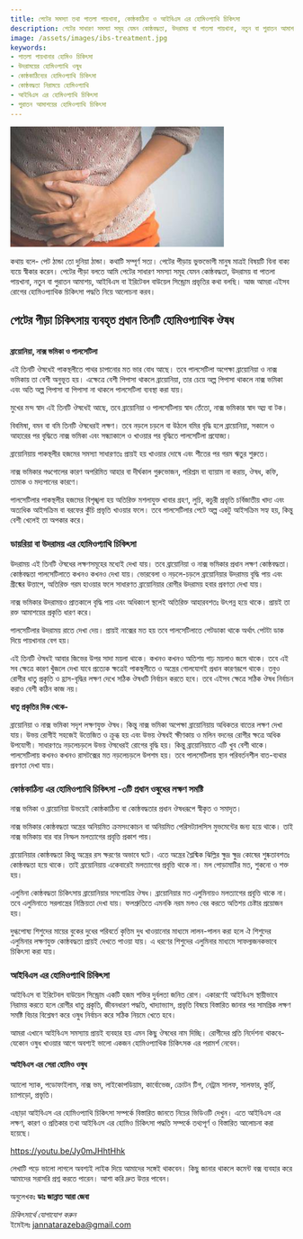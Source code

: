 ```yaml
---
title: পেটের সমস্যা তথা পাতলা পায়খানা, কোষ্ঠকাঠিন্য ও আইবিএস এর হোমিওপ্যাথি চিকিৎসা
description: পেটের সাধারণ সমস্যা সমূহ যেমন কোষ্ঠবদ্ধতা, উদরাময় বা পাতলা পায়খানা, নতুন বা পুরাতন আমাশয়, আইবিএস বা ইরিটেবল বাউয়েল সিন্ড্রোম প্রভৃতির কথা বলছি। আজ আমরা এইসব রোগের হোমিওপ্যাথিক চিকিৎসা পদ্ধতি নিয়ে আলোচনা করব।
image: /assets/images/ibs-treatment.jpg
keywords:
- পাতলা পায়খানার হোমিও চিকিৎসা
- উদরাময়ের হোমিওপ্যাথি ওষুধ
- কোষ্ঠকাঠিন্যের হোমিওপ্যাথি চিকিৎসা
- কোষ্ঠবদ্ধতা নিরাময়ে হোমিওপ্যাথি
- আইবিএস এর হোমিওপ্যাথি চিকিৎসা
- পুরাতন আমাশয়ের হোমিওপ্যাথি চিকিৎসা
---
```

![পাতলা পায়খানা, কোষ্ঠকাঠিন্য ও আইবিএস এর হোমিওপ্যাথি চিকিৎসা](/assets/images/ibs-treatment.jpg)

কথায় বলে- পেট ঠান্ডা তো দুনিয়া ঠান্ডা। কথাটি সম্পূর্ণ সত্য। পেটের পীড়ায় ভুক্তভোগী মানুষ মাত্রই বিষয়টি বিনা বাক্য ব্যয়ে স্বীকার করেন। পেটের পীড়া বলতে আমি পেটের সাধারণ সমস্যা সমূহ যেমন কোষ্ঠবদ্ধতা, উদরাময় বা পাতলা পায়খানা, নতুন বা পুরাতন আমাশয়, আইবিএস বা ইরিটেবল বাউয়েল সিন্ড্রোম প্রভৃতির কথা বলছি। আজ আমরা এইসব রোগের হোমিওপ্যাথিক চিকিৎসা পদ্ধতি নিয়ে আলোচনা করব।

<h2>পেটের পীড়া চিকিৎসায় ব্যবহৃত প্রধান তিনটি হোমিওপ্যাথিক ঔষধ</h2>
<br>
<strong>ব্রায়োনিয়া, নাক্স ভমিকা ও পালসেটিলা</strong>

এই তিনটি ঔষধেই পাকস্থলীতে পাথর চাপানোর মত ভার বোধ আছে। তবে পালসেটিলা অপেক্ষা ব্রায়োনিয়া ও নাক্স ভমিকায় তা বেশী অনুভূত হয়। এক্ষেত্রে বেশী পিপাসা থাকলে ব্রায়োনিয়া, তার চেয়ে অল্প পিপাসা থাকলে নাক্স ভমিকা এবং অতি অল্প পিপাসা বা পিপাসা না থাকলে পালসেটিলা ব্যবস্থা করা যায়।

মুখের মন্দ স্বাদ এই তিনটি ঔষধেই আছে, তবে ব্রায়োনিয়া ও পালসেটিলায় স্বাদ তেঁতো, নাক্স ভমিকার স্বাদ অম্ল বা টক।

বিবমিষা, বমন বা বমি তিনটি ঔষধেরই লক্ষণ। তবে নড়লে চড়লে বা উঠলে বমির বৃদ্ধি হলে ব্রায়োনিয়া, সকালে ও আহারের পর বৃদ্ধিতে নাক্স ভমিকা এবং সন্ধ্যাকালে ও খাওয়ার পর বৃদ্ধিতে পালসেটিলা প্রযোজ্য।

ব্রায়োনিয়ায় পাকস্থলীর হজমের সমস্যা সাধারণতঃ প্রায়ই হয় খাওয়ার দোষে এবং শীতের পর গরম ঋতুর শুরুতে।

নাক্স ভমিকার গণ্ডগোলের কারণ অপরিমিত আহার বা দীর্ঘকাল গুরুভোজন, পরিশ্রম বা ব্যায়াম না করায়, ঔষধ, কফি, তামাক ও মদ্যপানের কারণে।

পালসেটিলার পাকস্থলীর হজমের বিশৃঙ্খলা হয় অতিরিক্ত মশলাযুক্ত খাবার গ্রহণ, লুচি, কচুরী প্রভৃতি চর্বিজাতীয় খাদ্য এবং অত্যধিক আইসক্রিম বা বরফের কুঁচি প্রভৃতি খাওয়ার ফলে। তবে পালসেটিলার পেটে অল্প একটু আইসক্রিম সহ্য হয়, কিন্তু বেশী খেলেই তা অপকার করে।

<h3>ডায়রিয়া বা উদরাময় এর হোমিওপ্যাথি চিকিৎসা</h3>

উদরাময় এই তিনটি ঔষধের লক্ষণসমূহের মধ্যেই দেখা যায়। তবে ব্রায়োনিয়া ও নাক্স ভমিকার প্রধান লক্ষণ কোষ্ঠবদ্ধতা। কোষ্ঠবদ্ধতা পালসেটিলাতে কখনও কখনও দেখা যায়। ভোরবেলা ও নড়লে-চড়লে ব্রায়োনিয়ার উদরাময় বৃদ্ধি পায় এবং গ্রীষ্মের উত্তাপে, অতিরিক্ত গরম হাওয়ার ফলে সাধারণত ব্রায়োনিয়ার রোগীর উদরাময় হবার প্রবণতা দেখা যায়।

নাক্স ভমিকার উদরাময়ও প্রাতকালে বৃদ্ধি পায় এবং অধিকাংশ স্থলেই অতিরিক্ত আহারবশতঃ উৎপন্ন হয়ে থাকে। প্রায়ই তা রক্ত আমাশয়ের প্রকৃতি ধারণ করে।

পালসেটিলার উদরাময় রাতে দেখা দেয়। প্রায়ই নাক্সের মত হয় তবে পালসেটিলাতে পেটডাকা থাকে অর্থাৎ পেটটা ডাক দিয়ে পায়খানার বেগ হয়।

এই তিনটি ঔষধই আবার জিভের উপর সাদা ময়লা থাকে। কখনও কখনও অতিশয় গাঢ় ময়লাও জমে থাকে। তবে এই সব ক্ষেত্রে কারণ খুঁজলে দেখা যাবে প্রত্যেক ক্ষত্রেই পাকস্থলীতে ও অন্ত্রের গোলযোগই প্রধান কারণরূপে থাকে। তবুও রোগীর ধাতু প্রকৃতি ও হ্রাস-বৃদ্ধির লক্ষণ দেখে সঠিক ঔষধটি নির্বাচন করতে হবে। তবে এইসব ক্ষেত্রে সঠিক ঔষধ নির্বাচন করাও বেশী কঠিন কাজ নয়।

<strong>ধাতু প্রকৃতির দিক থেকে-</strong>

ব্রায়োনিয়া ও নাক্স ভমিকা সদৃশ লক্ষণযুক্ত ঔষধ। কিন্তু নাক্স ভমিকা অপেক্ষা ব্রায়োনিয়ায় অধিকতর বাতের লক্ষণ দেখা যায়। উভয় রোগীই সহজেই উত্তেজিত ও ক্রুব্ধ হয় এবং উভয় ঔষধই ক্ষীণকায় ও মলিন বদনের রোগীর ক্ষত্রে অধিক উপযোগী। সাধারণতঃ নড়লেচড়লে উভয় ঔষধেরই রোগের বৃদ্ধি হয়। কিন্তু ব্রায়োনিয়াতে এটি খুব বেশী থাকে। পালসেটিলায় কখনও কখনও রাসটক্সের মত নড়লেচড়লে উপশম হয়। তবে পালসেটিলায় স্থান পরিবর্তনশীল বাত-ব্যথার প্রবণতা দেখা যায়।

<h3>কোষ্ঠকাঠিন্য এর হোমিওপ্যাথি চিকিৎসা -৩টি প্রধান ওষুধের লক্ষণ সমষ্টি</h3>

নাক্স ভমিকা ও ব্রায়োনিয়া উভয়েই কোষ্ঠকাঠিন্য বা কোষ্ঠবদ্ধতার প্রধান ঔষধরূপে স্বীকৃত ও সমাদৃত।

নাক্স ভমিকার কোষ্ঠবদ্ধতা অন্ত্রের অনিয়মিত ক্রমসংকোচন বা অনিয়মিত পেরিসট্যালসিস মুভমেন্টের জন্য হয়ে থাকে। তাই নাক্স ভমিকায় বার বার নিস্ফল মলত্যাগের প্রবৃত্তি প্রকাশ পায়।

ব্রায়োনিয়ার কোষ্ঠবদ্ধতা কিন্তু অন্ত্রের রস ক্ষরণের অভাবে ঘটে। এতে অন্ত্রের শ্লৈষ্মিক ঝিল্লির ক্ষুদ্র ক্ষুদ্র কোষের শুষ্কতাবশতঃ কোষ্ঠবদ্ধতা হয়ে থাকে। তাই ব্রায়োনিয়ায় একেবারেই মলত্যাগের প্রবৃত্তি থাকে না। মল পোড়ামাটির মত, শুকনো ও শক্ত হয়।

এলুমিনা কোষ্ঠবদ্ধতা চিকিৎসায় ব্রায়োনিয়ার সমগোত্রিয় ঔষধ। ব্রায়োনিয়ার মত এলুমিনায়ও মলত্যাগের প্রবৃত্তি থাকে না। তবে এলুমিনাতে সরলান্ত্রের নিস্ক্রিয়তা দেখা যায়। ফলশ্রুতিতে এমনকি নরম মলও বের করতে অতিশয় চেষ্টার প্রয়োজন হয়।

দুগ্ধপোষ্য শিশুদের মায়ের বুকের দুধের পরিবর্তে কৃত্তিম দুধ খাওয়ানোর মাধ্যমে লালন-পালন করা হলে ঐ শিশুদের এলুমিনার লক্ষণযুক্ত কোষ্ঠবদ্ধতা প্রায়ই দেখতে পাওয়া যায়। এ ধরণের শিশুদের এলুমিনার মাধ্যমে সাফল্যজনকভাবে চিকিৎসা করা যায়।

<h3>আইবিএস এর হোমিওপ্যাথি চিকিৎসা</h3>

আইবিএস বা ইরিটেবল বাউয়েল সিন্ড্রোম একটি হজম শক্তির দুর্বলতা জনিত রোগ। একারণেই আইবিএস স্থায়ীভাবে নিরাময় করতে হলে রোগীর ধাতু প্রকৃতি, জীবনধারণ পদ্ধতি, খাদ্যাভ্যাস, প্রভৃতি বিষয়ে বিস্তারিত জানার পর সামগ্রিক লক্ষণ সমষ্টি বিচার বিশ্লেষণ করে ওষুধ নির্বাচন করে সঠিক নিয়মে খেতে হবে।

আমরা এখানে আইবিএস সমস্যায় প্রায়ই ব্যবহার হয় এমন কিছু ঔষধের নাম দিচ্ছি। রোগীদের প্রতি নির্দেশনা থাকবে- যেকোন ওষুধ খাওয়ার আগে অবশ্যই ভালো একজন হোমিওপ্যাথিক চিকিৎসক এর পরামর্শ নেবেন।

<h4>আইবিএস এর সেরা হোমিও ওষুধ</h4>

অ্যালো স্যাক, পডোফাইলাম, নাক্স ভম, লাইকোপডিয়াম, কার্বোভেজ, ক্রোটন টিগ, নেট্রাম সালফ, সালফার, কুর্চি, চ্যাপাড়ো, প্রভৃতি।

এছাড়া আইবিএস এর হোমিওপ্যাথি চিকিৎসা সম্পর্কে বিস্তারিত জানতে নিচের ভিডিওটি দেখুন। এতে আইবিএস এর লক্ষণ, কারণ ও প্রতিকার তথা আইবিএস এর হোমিও চিকিৎসা পদ্ধতি সম্পর্কে তথ্যপূর্ণ ও বিস্তারিত আলোচনা করা হয়েছে।

https://youtu.be/Jy0mJHhtHhk

লেখাটি পড়ে ভালো লাগলে অবশ্যই লাইক দিয়ে আমাদের সঙ্গেই থাকবেন। কিছু জানার থাকলে কমেন্ট বক্স ব্যবহার করে আমাদের সরাসরি প্রশ্ন করতে পারেন। আশা করি দ্রুত উত্তর পাবেন।

অনুলেখকঃ
<strong>ডাঃ জান্নাত আরা জেবা</strong>

<em>চিকিৎসার্থে যোগাযোগ করুন</em><br>
ইমেইলঃ <a href="mailto: jannatarazeba@gmail.com">jannatarazeba@gmail.com</a>
